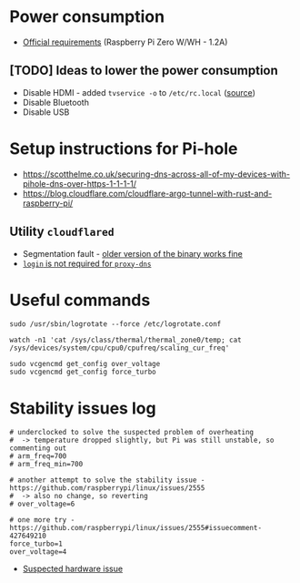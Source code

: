 # Power consumption
  - [Official requirements](https://www.raspberrypi.org/documentation/faqs/#pi-power)
   (Raspberry Pi Zero W/WH - 1.2A)

## [TODO] Ideas to lower the power consumption

  - Disable HDMI - added `tvservice -o` to `/etc/rc.local` ([source](https://www.jeffgeerling.com/blogs/jeff-geerling/raspberry-pi-zero-conserve-energy))
  - Disable Bluetooth
  - Disable USB

# Setup instructions for Pi-hole
  - https://scotthelme.co.uk/securing-dns-across-all-of-my-devices-with-pihole-dns-over-https-1-1-1-1/
  - https://blog.cloudflare.com/cloudflare-argo-tunnel-with-rust-and-raspberry-pi/

## Utility `cloudflared`
  - Segmentation fault - [older version of the binary works fine](https://github.com/cloudflare/cloudflared/issues/38)
  - [`login` is not required for `proxy-dns`](https://developers.cloudflare.com/1.1.1.1/dns-over-https/cloudflared-proxy/)

# Useful commands

	sudo /usr/sbin/logrotate --force /etc/logrotate.conf

	watch -n1 'cat /sys/class/thermal/thermal_zone0/temp; cat /sys/devices/system/cpu/cpu0/cpufreq/scaling_cur_freq'

	sudo vcgencmd get_config over_voltage
	sudo vcgencmd get_config force_turbo

# Stability issues log

    # underclocked to solve the suspected problem of overheating
    #  -> temperature dropped slightly, but Pi was still unstable, so commenting out
    # arm_freq=700
    # arm_freq_min=700

    # another attempt to solve the stability issue - https://github.com/raspberrypi/linux/issues/2555
    #  -> also no change, so reverting
    # over_voltage=6

    # one more try - https://github.com/raspberrypi/linux/issues/2555#issuecomment-427649210
    force_turbo=1
    over_voltage=4

  - [Suspected hardware issue](https://github.com/raspberrypi/linux/issues/2555#issuecomment-394105250)

